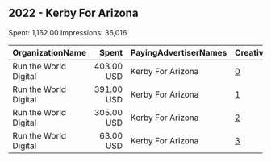 ## 2022 - Kerby For Arizona 
Spent: 1,162.00
Impressions: 36,016

|OrganizationName|Spent|PayingAdvertiserNames|CreativeUrls|Impressions|Genders|AgeBrackets|CountryCodes|BillingAddresses|CandidateBallotInformation|
|:---|---:|:---|:---|---:|:---|:---|:---|:---|:---|
|Run the World Digital|403.00 USD|Kerby For Arizona|[0](https://www.snap.com/political-ads/asset/16fedab5b3a4d8173477db2e6beb8eab5395ebdcc23d5160cd1010e219b76ab2?mediaType=mp4)|12,811||18+|united states|"1324 Spaight St,Madison,53703,US"|Taylor Kerby|
|Run the World Digital|391.00 USD|Kerby For Arizona|[1](https://www.snap.com/political-ads/asset/2e1e66ed34de20735610b11bc3fae372dcee51e6d38ec0fe217724abb5c8bfcb?mediaType=mp4)|11,282||18+|united states|"1324 Spaight St,Madison,53703,US"|Taylor Kerby|
|Run the World Digital|305.00 USD|Kerby For Arizona|[2](https://www.snap.com/political-ads/asset/2e76da557425d7710fddb304ffd54ab0d97859dfefde18d6c10281e6f98bfb8f?mediaType=mp4)|9,722||18+|united states|"1324 Spaight St,Madison,53703,US"|Taylor Kerby|
|Run the World Digital|63.00 USD|Kerby For Arizona|[3](https://www.snap.com/political-ads/asset/ae7f5e282fa4e0764f1ac3e2dc384b21d5072858c281bae5767e1786a9e319cf?mediaType=mp4)|2,201||18+|united states|"1324 Spaight St,Madison,53703,US"|Taylor Kerby|

